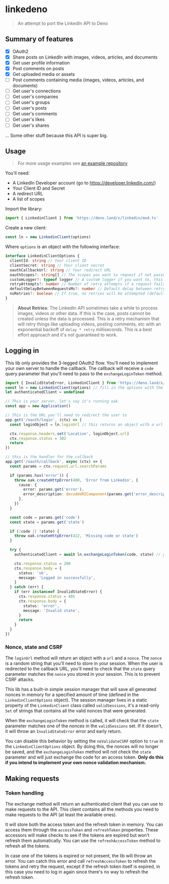 # linkedeno

> An attempt to port the LinkedIn API to Deno

## Summary of features

- [x] OAuth2
- [x] Share posts on LinkedIn with images, videos, articles, and documents
- [x] Get user profile information
- [x] Post comments on posts
- [x] Get uploaded media or assets
- [ ] Post comments containing media (images, videos, articles, and documents)
- [ ] Get user's connections
- [ ] Get user's companies
- [ ] Get user's groups
- [ ] Get user's posts
- [ ] Get user's comments
- [ ] Get user's likes
- [ ] Get user's shares

... Some other stuff because this API is super big.

## Usage

> For more usage examples see
> [an example repository](https://github.com/Formacao-Typescript/cloud-socials/blob/main/src/networks/linkedin.ts)

You'll need:

- A LinkedIn Developer account (go to https://developer.linkedin.com/)
- Your Client ID and Secret
- A redirect URL
- A list of scopes

Import the library:

```ts
import { LinkedinClient } from 'https://deno.land/x/linkedin/mod.ts'
```

Create a new client:

```ts
const ln = new LinkedinClient(options)
```

Where `options` is an object with the following interface:

```ts
interface LinkedinClientOptions {
  clientId: string // Your client ID
  clientSecret: string // Your client secret
  oauthCallbackUrl: string // Your redirect URL
  oauthScopes?: string[] // The scopes you want to request if not passed will default to r_emailaddress and r_basicprofile
  customLogger?: typeof logger // A custom logger if you want to, this is an instance of https://deno.land/std@0.212.0/log
  retryAttempts?: number // Number of retry attempts if a request fails (default 3)
  defaultDelayBetweenRequestsMs?: number // Default delay between retry requests in milliseconds (default 500)
  noRetries?: boolean // If true, no retries will be attempted (default false)
}
```

> **About Retries**: The LinkedIn API sometimes take a while to process images, videos or other data. If this is the
> case, posts cannot be created unless the data is processed. This is a retry mechanism that will retry things like
> uploading videos, posting comments, etc with an exponential backoff of `delay * retry` milliseconds. This is a best
> effort approach and it's not guaranteed to work.

## Logging in

This lib only provides the 3-legged OAuth2 flow. You'll need to implement your own server to handle the callback. The
callback will receive a `code` query parameter that you'll need to pass to the `exchangeLoginToken` method.

```ts
import { InvalidStateError, LinkedinClient } from 'https://deno.land/x/linkedin/mod.ts'
const ln = new LinkedinClient(options) // fill in the options with the callback url
let authenticatedClient = undefined

// This is your server, let's say it's running oak
const app = new Application()

// This is the URL you'll need to redirect the user to
app.get('/oauth/login', (ctx) => {
  const loginObject = ln.loginUrl // this returns an object with a url and a nonce

  ctx.response.headers.set('Location', loginObject.url)
  ctx.response.status = 302
  return
})

// this is the handler for the callback
app.get('/oauth/callback', async (ctx) => {
  const params = ctx.request.url.searchParams

  if (params.has('error')) {
    throw oak.createHttpError(400, 'Error from Linkedin', {
      cause: {
        error: params.get('error'),
        error_description: decodeURIComponent(params.get('error_description')!),
      },
    })
  }

  const code = params.get('code')
  const state = params.get('state')

  if (!code || !state) {
    throw oak.createHttpError(422, 'Missing code or state')
  }

  try {
    authenticatedClient = await ln.exchangeLoginToken(code, state) // you can use this to make requests to the API

    ctx.response.status = 200
    ctx.response.body = {
      status: 'ok',
      message: 'Logged in successfully',
    }
  } catch (err) {
    if (err instanceof InvalidStateError) {
      ctx.response.status = 401
      ctx.response.body = {
        status: 'error',
        message: 'Invalid state',
      }
      return
    }
  }
})
```

### Nonce, state and CSRF

The `loginUrl` method will return an object with a `url` and a `nonce`. The `nonce` is a random string that you'll need
to store in your session. When the user is redirected to the callback URL, you'll need to check that the `state` query
parameter matches the `nonce` you stored in your session. This is to prevent CSRF attacks.

This lib has a built-in simple session manager that will save all generated nonces in memory for a specified amount of
time (defined in the `LinkedinClientOptions` object). The session manager lives in a static property of the
`LinkedinClient` class called `validSessions`, it's a read-only `Set` of strings that contains all the valid nonces that
were generated.

When the `exchangeLoginToken` method is called, it will check that the `state` parameter matches one of the nonces in
the `validSessions` set. If it doesn't, it will throw an `InvalidStateError` error and early return.

You can disable this behavior by setting the `noValidateCSRF` option to `true` in the `LinkedinClientOptions` object. By
doing this, the nonces will no longer be saved, and the `exchangeLoginToken` method will not check the `state` parameter
and will just exchange the code for an access token. **Only do this if you intend to implement your own nonce validation
mechanism.**

## Making requests

### Token handling

The exchange method will return an authenticated client that you can use to make requests to the API. This client
contains all the methods you need to make requests to the API (at least the available ones).

It will store both the access token and the refresh token in memory. You can access them through the `accessToken` and
`refreshToken` properties. These accessors will make checks to see if the tokens are expired but won't refresh them
automatically. You can use the `refreshAccessToken` method to refresh all the tokens.

In case one of the tokens is expired or not present, the lib will throw an error. You can catch this error and call
`refreshAccessToken` to refresh the tokens and retry the request, except if the refresh token itself is expired, in this
case you need to log in again since there's no way to refresh the refresh token.
